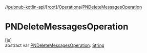 //[pubnub-kotlin-api](../../../index.md)/[[root]](../index.md)/[Operations](index.md)/[PNDeleteMessagesOperation](-p-n-delete-messages-operation.md)

# PNDeleteMessagesOperation

[js]\
abstract var [PNDeleteMessagesOperation](-p-n-delete-messages-operation.md): [String](https://kotlinlang.org/api/latest/jvm/stdlib/kotlin-stdlib/kotlin/-string/index.html)
